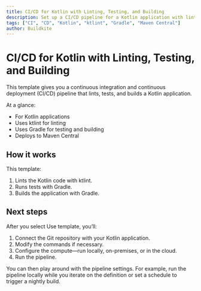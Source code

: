 ```yaml
---
title: CI/CD for Kotlin with Linting, Testing, and Building
description: Set up a CI/CD pipeline for a Kotlin application with linting, testing, and building using ktlint, Gradle, and Maven Central.
tags: ["CI", "CD", "Kotlin", "ktlint", "Gradle", "Maven Central"]
author: Buildkite
---
```


# CI/CD for Kotlin with Linting, Testing, and Building

This template gives you a continuous integration and continuous deployment (CI/CD) pipeline that lints, tests, and builds a Kotlin application.

At a glance:

- For Kotlin applications
- Uses ktlint for linting
- Uses Gradle for testing and building
- Deploys to Maven Central

## How it works

This template:

1. Lints the Kotlin code with ktlint.
2. Runs tests with Gradle.
3. Builds the application with Gradle.

## Next steps

After you select Use template, you’ll:

1. Connect the Git repository with your Kotlin application.
2. Modify the commands if necessary.
3. Configure the compute—run locally, on-premises, or in the cloud.
4. Run the pipeline.

You can then play around with the pipeline settings. For example, run the pipeline locally while you iterate on the definition or set a schedule to trigger a nightly build.
